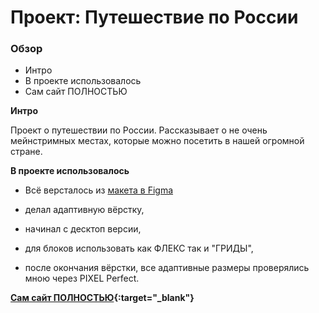 # Проект: Путешествие по России

### Обзор
* Интро
* В проекте использовалось
* Сам сайт ПОЛНОСТЬЮ

**Интро**

Проект о путешествии по России.
Рассказывает о не очень мейнстримных местах, которые можно посетить в нашей огромной стране.

**В проекте использовалось**

* Всё версталось из [макета в Figma](https://www.figma.com/file/5S2WSbEFL6awjVWJ0NWL8Q/Sprint-3_-Russia-_-desktop-mobile?node-id=28503%3A0)

* делал адаптивную вёрстку,
* начинал с десктоп версии,
* для блоков использовать как ФЛЕКС так и "ГРИДЫ",
* после окончания вёрстки, все адаптивные размеры проверялись мною через PIXEL Perfect.

**[Сам сайт ПОЛНОСТЬЮ](https://shahidos1.github.io/russian-travel/){:target="_blank"}**


